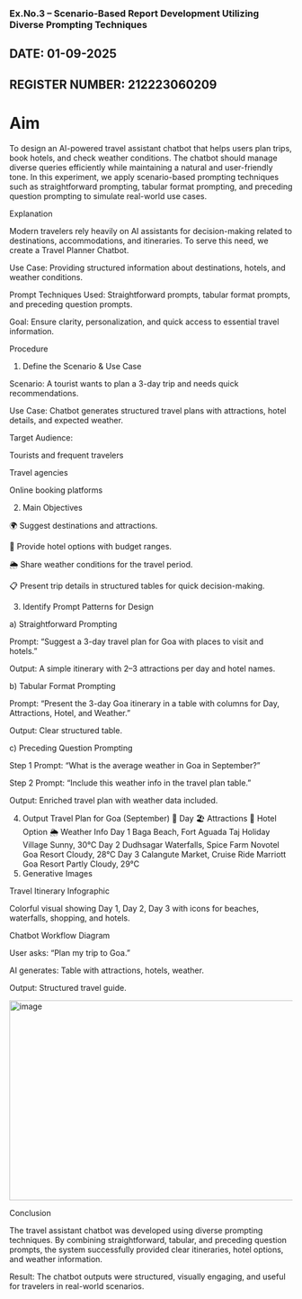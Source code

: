 ### Ex.No.3 – Scenario-Based Report Development Utilizing Diverse Prompting Techniques

## DATE: 01-09-2025
## REGISTER NUMBER: 212223060209

# Aim

To design an AI-powered travel assistant chatbot that helps users plan trips, book hotels, and check weather conditions. The chatbot should manage diverse queries efficiently while maintaining a natural and user-friendly tone. In this experiment, we apply scenario-based prompting techniques such as straightforward prompting, tabular format prompting, and preceding question prompting to simulate real-world use cases.

Explanation

Modern travelers rely heavily on AI assistants for decision-making related to destinations, accommodations, and itineraries. To serve this need, we create a Travel Planner Chatbot.

Use Case: Providing structured information about destinations, hotels, and weather conditions.

Prompt Techniques Used: Straightforward prompts, tabular format prompts, and preceding question prompts.

Goal: Ensure clarity, personalization, and quick access to essential travel information.

Procedure
1. Define the Scenario & Use Case

Scenario: A tourist wants to plan a 3-day trip and needs quick recommendations.

Use Case: Chatbot generates structured travel plans with attractions, hotel details, and expected weather.

Target Audience:

Tourists and frequent travelers

Travel agencies

Online booking platforms

2. Main Objectives

🌍 Suggest destinations and attractions.

🏨 Provide hotel options with budget ranges.

🌦️ Share weather conditions for the travel period.

📋 Present trip details in structured tables for quick decision-making.

3. Identify Prompt Patterns for Design

a) Straightforward Prompting

Prompt: “Suggest a 3-day travel plan for Goa with places to visit and hotels.”

Output: A simple itinerary with 2–3 attractions per day and hotel names.

b) Tabular Format Prompting

Prompt: “Present the 3-day Goa itinerary in a table with columns for Day, Attractions, Hotel, and Weather.”

Output: Clear structured table.

c) Preceding Question Prompting

Step 1 Prompt: “What is the average weather in Goa in September?”

Step 2 Prompt: “Include this weather info in the travel plan table.”

Output: Enriched travel plan with weather data included.

4. Output
Travel Plan for Goa (September)
📅 Day	🏖️ Attractions	🏨 Hotel Option	🌦️ Weather Info
Day 1	Baga Beach, Fort Aguada	Taj Holiday Village	Sunny, 30°C
Day 2	Dudhsagar Waterfalls, Spice Farm	Novotel Goa Resort	Cloudy, 28°C
Day 3	Calangute Market, Cruise Ride	Marriott Goa Resort	Partly Cloudy, 29°C
5. Generative Images

Travel Itinerary Infographic

Colorful visual showing Day 1, Day 2, Day 3 with icons for beaches, waterfalls, shopping, and hotels.

Chatbot Workflow Diagram

User asks: “Plan my trip to Goa.”

AI generates: Table with attractions, hotels, weather.

Output: Structured travel guide.

<img width="1283" height="355" alt="image" src="https://github.com/user-attachments/assets/be4745ee-497a-48a5-85cf-28333d0941e4" />


Conclusion

The travel assistant chatbot was developed using diverse prompting techniques. By combining straightforward, tabular, and preceding question prompts, the system successfully provided clear itineraries, hotel options, and weather information.

Result: The chatbot outputs were structured, visually engaging, and useful for travelers in real-world scenarios.











